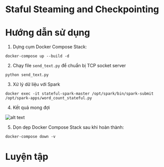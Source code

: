 # Staful Steaming and Checkpointing

# Hướng dẫn sử dụng 

1. Dựng cụm Docker Compose Stack: 

```
docker-compose up --build -d
```

2. Chạy file `send_text.py` để chuẩn bị TCP socket server

``` 
python send_text.py
```

3. Xử lý dữ liệu với Spark

``` 
docker exec -it stateful-spark-master /opt/spark/bin/spark-submit /opt/spark-apps/word_count_stateful.py
```

4. Kết quả mong đợi 

![alt text](image.png)


5. Dọn dẹp Docker Compose Stack sau khi hoàn thành: 

```
docker-compose down -v 
```

# Luyện tập
